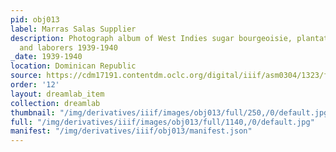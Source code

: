 ```yaml
---
pid: obj013
label: Marras Salas Supplier
description: Photograph album of West Indies sugar bourgeoisie, plantation owners,
  and laborers 1939-1940
_date: 1939-1940
location: Dominican Republic
source: https://cdm17191.contentdm.oclc.org/digital/iiif/asm0304/1323/full/full/0/default.jpg
order: '12'
layout: dreamlab_item
collection: dreamlab
thumbnail: "/img/derivatives/iiif/images/obj013/full/250,/0/default.jpg"
full: "/img/derivatives/iiif/images/obj013/full/1140,/0/default.jpg"
manifest: "/img/derivatives/iiif/obj013/manifest.json"
---
```

